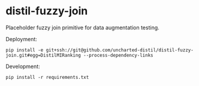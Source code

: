 # distil-fuzzy-join

Placeholder fuzzy join primitive for data augmentation testing.

Deployment:

```shell
pip install -e git+ssh://git@github.com/uncharted-distil/distil-fuzzy-join.git#egg=DistilMIRanking --process-dependency-links
```

Development:

```shell
pip install -r requirements.txt
```
